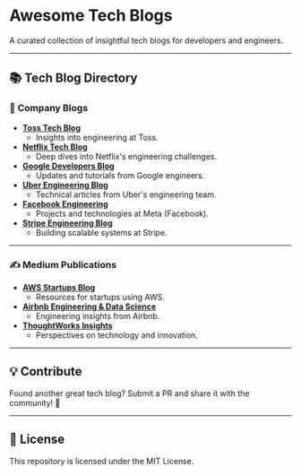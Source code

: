 # Awesome Tech Blogs   
A curated collection of insightful tech blogs for developers and engineers.

---

## 📚 Tech Blog Directory  

### 🏢 **Company Blogs**  
- **[Toss Tech Blog](https://toss.tech)**  
  - Insights into engineering at Toss.  
- **[Netflix Tech Blog](https://netflixtechblog.com)**  
  - Deep dives into Netflix's engineering challenges.  
- **[Google Developers Blog](https://developers.googleblog.com)**  
  - Updates and tutorials from Google engineers.  
- **[Uber Engineering Blog](https://eng.uber.com)**  
  - Technical articles from Uber's engineering team.  
- **[Facebook Engineering](https://engineering.fb.com)**  
  - Projects and technologies at Meta (Facebook).  
- **[Stripe Engineering Blog](https://stripe.com/blog)**  
  - Building scalable systems at Stripe.  

---

### ✍️ **Medium Publications**  
- **[AWS Startups Blog](https://medium.com/aws-startups)**  
  - Resources for startups using AWS.  
- **[Airbnb Engineering & Data Science](https://medium.com/airbnb-engineering)**  
  - Engineering insights from Airbnb.  
- **[ThoughtWorks Insights](https://medium.com/thoughtworks)**  
  - Perspectives on technology and innovation.  

---

## 💡 Contribute  
Found another great tech blog? Submit a PR and share it with the community! 🎉  

---

## 📜 License  
This repository is licensed under the MIT License.
